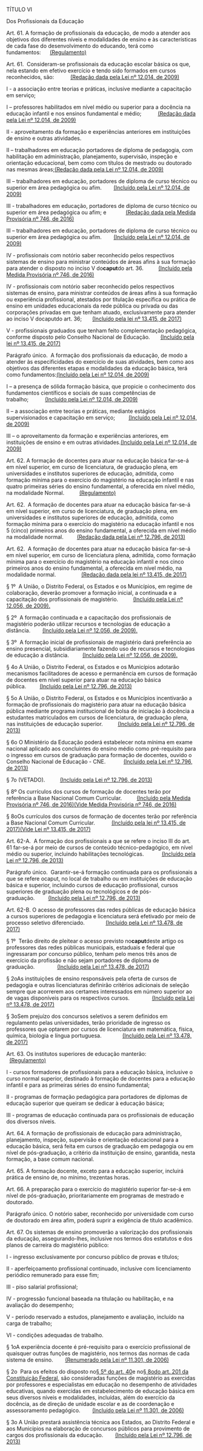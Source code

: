 TÍTULO VI

Dos Profissionais da Educação

Art. 61. A formação de profissionais da educação, de modo a atender aos objetivos dos diferentes níveis e modalidades de ensino e às características de cada fase do desenvolvimento do educando, terá como fundamentos:      [\(Regulamento\)](https://www.planalto.gov.br/ccivil_03/decreto/D3276.htm)

Art. 61.  Consideram-se profissionais da educação escolar básica os que, nela estando em efetivo exercício e tendo sido formados em cursos reconhecidos, são:           [\(Redação dada pela Lei nº 12.014, de 2009\)](https://www.planalto.gov.br/ccivil_03/_Ato2007-2010/2009/Lei/L12014.htm#art1)

I - a associação entre teorias e práticas, inclusive mediante a capacitação em serviço;

I – professores habilitados em nível médio ou superior para a docência na educação infantil e nos ensinos fundamental e médio;           [\(Redação dada pela Lei nº 12.014, de 2009\)](https://www.planalto.gov.br/ccivil_03/_Ato2007-2010/2009/Lei/L12014.htm#art1)

II - aproveitamento da formação e experiências anteriores em instituições de ensino e outras atividades.

II – trabalhadores em educação portadores de diploma de pedagogia, com habilitação em administração, planejamento, supervisão, inspeção e orientação educacional, bem como com títulos de mestrado ou doutorado nas mesmas áreas;[\(Redação dada pela Lei nº 12.014, de 2009\)](https://www.planalto.gov.br/ccivil_03/_Ato2007-2010/2009/Lei/L12014.htm#art1)

III – trabalhadores em educação, portadores de diploma de curso técnico ou superior em área pedagógica ou afim.        [\(Incluído pela Lei nº 12.014, de 2009\)](https://www.planalto.gov.br/ccivil_03/_Ato2007-2010/2009/Lei/L12014.htm#art1)

III - trabalhadores em educação, portadores de diploma de curso técnico ou superior em área pedagógica ou afim; e             [\(Redação dada pela Medida Provisória nº 746, de 2016\)](https://www.planalto.gov.br/ccivil_03/_Ato2015-2018/2016/Mpv/mpv746.htm#art1)

III – trabalhadores em educação, portadores de diploma de curso técnico ou superior em área pedagógica ou afim.        [\(Incluído pela Lei nº 12.014, de 2009\)](https://www.planalto.gov.br/ccivil_03/_Ato2007-2010/2009/Lei/L12014.htm#art1)

IV - profissionais com notório saber reconhecido pelos respectivos sistemas de ensino para ministrar conteúdos de áreas afins à sua formação para atender o disposto no inciso V do**caput**do art. 36.          [\(Incluído pela Medida Provisória nº 746, de 2016\)](https://www.planalto.gov.br/ccivil_03/_Ato2015-2018/2016/Mpv/mpv746.htm#art1)

IV - profissionais com notório saber reconhecido pelos respectivos sistemas de ensino, para ministrar conteúdos de áreas afins à sua formação ou experiência profissional, atestados por titulação específica ou prática de ensino em unidades educacionais da rede pública ou privada ou das corporações privadas em que tenham atuado, exclusivamente para atender ao inciso V docaputdo art. 36;       [\(Incluído pela lei nº 13.415, de 2017\)](https://www.planalto.gov.br/ccivil_03/_Ato2015-2018/2017/Lei/L13415.htm#art6)

V - profissionais graduados que tenham feito complementação pedagógica, conforme disposto pelo Conselho Nacional de Educação.       [\(Incluído pela lei nº 13.415, de 2017\)](https://www.planalto.gov.br/ccivil_03/_Ato2015-2018/2017/Lei/L13415.htm#art6)

Parágrafo único.  A formação dos profissionais da educação, de modo a atender às especificidades do exercício de suas atividades, bem como aos objetivos das diferentes etapas e modalidades da educação básica, terá como fundamentos:[\(Incluído pela Lei nº 12.014, de 2009\)](https://www.planalto.gov.br/ccivil_03/_Ato2007-2010/2009/Lei/L12014.htm#art1)

I – a presença de sólida formação básica, que propicie o conhecimento dos fundamentos científicos e sociais de suas competências de trabalho;           [\(Incluído pela Lei nº 12.014, de 2009\)](https://www.planalto.gov.br/ccivil_03/_Ato2007-2010/2009/Lei/L12014.htm#art1)

II – a associação entre teorias e práticas, mediante estágios supervisionados e capacitação em serviço;         [\(Incluído pela Lei nº 12.014, de 2009\)](https://www.planalto.gov.br/ccivil_03/_Ato2007-2010/2009/Lei/L12014.htm#art1)

III – o aproveitamento da formação e experiências anteriores, em instituições de ensino e em outras atividades.[\(Incluído pela Lei nº 12.014, de 2009\)](https://www.planalto.gov.br/ccivil_03/_Ato2007-2010/2009/Lei/L12014.htm#art1)

Art. 62. A formação de docentes para atuar na educação básica far-se-á em nível superior, em curso de licenciatura, de graduação plena, em universidades e institutos superiores de educação, admitida, como formação mínima para o exercício do magistério na educação infantil e nas quatro primeiras séries do ensino fundamental, a oferecida em nível médio, na modalidade Normal.          [\(Regulamento\)](https://www.planalto.gov.br/ccivil_03/decreto/D3276.htm)

Art. 62.  A formação de docentes para atuar na educação básica far-se-á em nível superior, em curso de licenciatura, de graduação plena, em universidades e institutos superiores de educação, admitida, como formação mínima para o exercício do magistério na educação infantil e nos 5 \(cinco\) primeiros anos do ensino fundamental, a oferecida em nível médio na modalidade normal.         [\(Redação dada pela Lei nº 12.796, de 2013\)](https://www.planalto.gov.br/ccivil_03/_Ato2011-2014/2013/Lei/L12796.htm#art1)

Art. 62.  A formação de docentes para atuar na educação básica far-se-á em nível superior, em curso de licenciatura plena, admitida, como formação mínima para o exercício do magistério na educação infantil e nos cinco primeiros anos do ensino fundamental, a oferecida em nível médio, na modalidade normal.                 [\(Redação dada pela lei nº 13.415, de 2017\)](https://www.planalto.gov.br/ccivil_03/_Ato2015-2018/2017/Lei/L13415.htm#art7)

§ 1º  A União, o Distrito Federal, os Estados e os Municípios, em regime de colaboração, deverão promover a formação inicial, a continuada e a capacitação dos profissionais de magistério.          [\(Incluído pela Lei nº 12.056, de 2009\).](https://www.planalto.gov.br/ccivil_03/_Ato2007-2010/2009/Lei/L12056.htm#art1)

§ 2º  A formação continuada e a capacitação dos profissionais de magistério poderão utilizar recursos e tecnologias de educação a distância.        [\(Incluído pela Lei nº 12.056, de 2009\).](https://www.planalto.gov.br/ccivil_03/_Ato2007-2010/2009/Lei/L12056.htm#art1)

§ 3º  A formação inicial de profissionais de magistério dará preferência ao ensino presencial, subsidiariamente fazendo uso de recursos e tecnologias de educação a distância.         [\(Incluído pela Lei nº 12.056, de 2009\).](https://www.planalto.gov.br/ccivil_03/_Ato2007-2010/2009/Lei/L12056.htm#art1)

§ 4o A União, o Distrito Federal, os Estados e os Municípios adotarão mecanismos facilitadores de acesso e permanência em cursos de formação de docentes em nível superior para atuar na educação básica pública.         [\(Incluído pela Lei nº 12.796, de 2013\)](https://www.planalto.gov.br/ccivil_03/_Ato2011-2014/2013/Lei/L12796.htm#art1)

§ 5o A União, o Distrito Federal, os Estados e os Municípios incentivarão a formação de profissionais do magistério para atuar na educação básica pública mediante programa institucional de bolsa de iniciação à docência a estudantes matriculados em cursos de licenciatura, de graduação plena, nas instituições de educação superior.          [\(Incluído pela Lei nº 12.796, de 2013\)](https://www.planalto.gov.br/ccivil_03/_Ato2011-2014/2013/Lei/L12796.htm#art1)

§ 6o O Ministério da Educação poderá estabelecer nota mínima em exame nacional aplicado aos concluintes do ensino médio como pré-requisito para o ingresso em cursos de graduação para formação de docentes, ouvido o Conselho Nacional de Educação - CNE.            [\(Incluído pela Lei nº 12.796, de 2013\)](https://www.planalto.gov.br/ccivil_03/_Ato2011-2014/2013/Lei/L12796.htm#art1)

§ 7o \(VETADO\).          [\(Incluído pela Lei nº 12.796, de 2013\)](https://www.planalto.gov.br/ccivil_03/_Ato2011-2014/2013/Lei/L12796.htm#art1)

§ 8º Os currículos dos cursos de formação de docentes terão por referência a Base Nacional Comum Curricular.          [\(Incluído pela Medida Provisória nº 746, de 2016\)](https://www.planalto.gov.br/ccivil_03/_Ato2015-2018/2016/Mpv/mpv746.htm#art1)[\(Vide Medida Provisória nº 746, de 2016\)](https://www.planalto.gov.br/ccivil_03/_Ato2015-2018/2016/Mpv/mpv746.htm#art3)

§ 8oOs currículos dos cursos de formação de docentes terão por referência a Base Nacional Comum Curricular.           [\(Incluído pela lei nº 13.415, de 2017\)](https://www.planalto.gov.br/ccivil_03/_Ato2015-2018/2017/Lei/L13415.htm#art7)[\(Vide Lei nº 13.415, de 2017\)](https://www.planalto.gov.br/ccivil_03/_Ato2015-2018/2017/Lei/L13415.htm#art11)

Art. 62-A.  A formação dos profissionais a que se refere o inciso III do art. 61 far-se-á por meio de cursos de conteúdo técnico-pedagógico, em nível médio ou superior, incluindo habilitações tecnológicas.            [\(Incluído pela Lei nº 12.796, de 2013\)](https://www.planalto.gov.br/ccivil_03/_Ato2011-2014/2013/Lei/L12796.htm#art1)

Parágrafo único.  Garantir-se-á formação continuada para os profissionais a que se refere ocaput, no local de trabalho ou em instituições de educação básica e superior, incluindo cursos de educação profissional, cursos superiores de graduação plena ou tecnológicos e de pós-graduação.         [\(Incluído pela Lei nº 12.796, de 2013\)](https://www.planalto.gov.br/ccivil_03/_Ato2011-2014/2013/Lei/L12796.htm#art1)

Art. 62-B. O acesso de professores das redes públicas de educação básica a cursos superiores de pedagogia e licenciatura será efetivado por meio de processo seletivo diferenciado.              [\(Incluído pela Lei nº 13.478, de 2017\)](https://www.planalto.gov.br/ccivil_03/_Ato2015-2018/2017/Lei/L13478.htm#art2)

§ 1º  Terão direito de pleitear o acesso previsto no**caput**deste artigo os professores das redes públicas municipais, estaduais e federal que ingressaram por concurso público, tenham pelo menos três anos de exercício da profissão e não sejam portadores de diploma de graduação.               [\(Incluído pela Lei nº 13.478, de 2017\)](https://www.planalto.gov.br/ccivil_03/_Ato2015-2018/2017/Lei/L13478.htm#art2)

§ 2oAs instituições de ensino responsáveis pela oferta de cursos de pedagogia e outras licenciaturas definirão critérios adicionais de seleção sempre que acorrerem aos certames interessados em número superior ao de vagas disponíveis para os respectivos cursos.               [\(Incluído pela Lei nº 13.478, de 2017\)](https://www.planalto.gov.br/ccivil_03/_Ato2015-2018/2017/Lei/L13478.htm#art2)

§ 3oSem prejuízo dos concursos seletivos a serem definidos em regulamento pelas universidades, terão prioridade de ingresso os professores que optarem por cursos de licenciatura em matemática, física, química, biologia e língua portuguesa.              [\(Incluído pela Lei nº 13.478, de 2017\)](https://www.planalto.gov.br/ccivil_03/_Ato2015-2018/2017/Lei/L13478.htm#art2)

Art. 63. Os institutos superiores de educação manterão:           [\(Regulamento\)](https://www.planalto.gov.br/ccivil_03/decreto/D3276.htm)

I - cursos formadores de profissionais para a educação básica, inclusive o curso normal superior, destinado à formação de docentes para a educação infantil e para as primeiras séries do ensino fundamental;

II - programas de formação pedagógica para portadores de diplomas de educação superior que queiram se dedicar à educação básica;

III - programas de educação continuada para os profissionais de educação dos diversos níveis.

Art. 64. A formação de profissionais de educação para administração, planejamento, inspeção, supervisão e orientação educacional para a educação básica, será feita em cursos de graduação em pedagogia ou em nível de pós-graduação, a critério da instituição de ensino, garantida, nesta formação, a base comum nacional.

Art. 65. A formação docente, exceto para a educação superior, incluirá prática de ensino de, no mínimo, trezentas horas.

Art. 66. A preparação para o exercício do magistério superior far-se-á em nível de pós-graduação, prioritariamente em programas de mestrado e doutorado.

Parágrafo único. O notório saber, reconhecido por universidade com curso de doutorado em área afim, poderá suprir a exigência de título acadêmico.

Art. 67. Os sistemas de ensino promoverão a valorização dos profissionais da educação, assegurando-lhes, inclusive nos termos dos estatutos e dos planos de carreira do magistério público:

I - ingresso exclusivamente por concurso público de provas e títulos;

II - aperfeiçoamento profissional continuado, inclusive com licenciamento periódico remunerado para esse fim;

III - piso salarial profissional;

IV - progressão funcional baseada na titulação ou habilitação, e na avaliação do desempenho;

V - período reservado a estudos, planejamento e avaliação, incluído na carga de trabalho;

VI - condições adequadas de trabalho.

§ 1oA experiência docente é pré-requisito para o exercício profissional de quaisquer outras funções de magistério, nos termos das normas de cada sistema de ensino.        [\(Renumerado pela Lei nº 11.301, de 2006\)](https://www.planalto.gov.br/ccivil_03/_Ato2004-2006/2006/Lei/L11301.htm#art1)

§ 2o  Para os efeitos do disposto no[§ 5º do art. 40](https://www.planalto.gov.br/ccivil_03/Constituicao/Constituicao.htm#art40%C2%A75)e no[§ 8odo art. 201 da Constituição Federal](https://www.planalto.gov.br/ccivil_03/Constituicao/Constituicao.htm#art201%C2%A78), são consideradas funções de magistério as exercidas por professores e especialistas em educação no desempenho de atividades educativas, quando exercidas em estabelecimento de educação básica em seus diversos níveis e modalidades, incluídas, além do exercício da docência, as de direção de unidade escolar e as de coordenação e assessoramento pedagógico.        [\(Incluído pela Lei nº 11.301, de 2006\)](https://www.planalto.gov.br/ccivil_03/_Ato2004-2006/2006/Lei/L11301.htm#art1)

§ 3o A União prestará assistência técnica aos Estados, ao Distrito Federal e aos Municípios na elaboração de concursos públicos para provimento de cargos dos profissionais da educação.        [\(Incluído pela Lei nº 12.796, de 2013\)](https://www.planalto.gov.br/ccivil_03/_Ato2011-2014/2013/Lei/L12796.htm#art1)

